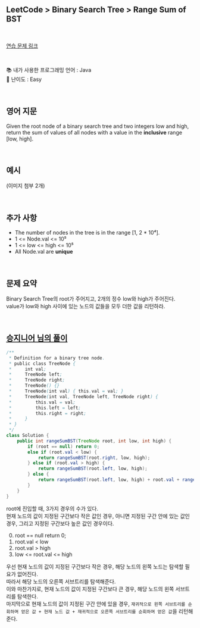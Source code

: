 ## **LeetCode > Binary Search Tree > Range Sum of BST**

</br>

[연습 문제 링크](https://leetcode.com/problems/range-sum-of-bst/)

</br>

📚 내가 사용한 프로그래밍 언어 : Java  
🎢 난이도 : Easy

</br>

## 영어 지문

Given the root node of a binary search tree and two integers low and high, return the sum of values of all nodes with a value in the **inclusive** range [low, high].

</br>

## 예시

(이미지 첨부 2개)

</br>

## 추가 사항

- The number of nodes in the tree is in the range [1, 2 * 10⁴].
- 1 <= Node.val <= 10⁵
- 1 <= low <= high <= 10⁵
- All Node.val are **unique**

</br>

## 문제 요약

Binary Search Tree의 root가 주어지고, 2개의 정수 low와 high가 주어진다.  
value가 low와 high 사이에 있는 노드의 값들을 모두 더한 값을 리턴하라.

</br>

## [승지니어 님의 풀이](https://www.youtube.com/watch?v=ZFtl5Mrzb-I&ab_channel=%EC%8A%B9%EC%A7%80%EB%8B%88%EC%96%B4Sengineer)

```java
/**
 * Definition for a binary tree node.
 * public class TreeNode {
 *     int val;
 *     TreeNode left;
 *     TreeNode right;
 *     TreeNode() {}
 *     TreeNode(int val) { this.val = val; }
 *     TreeNode(int val, TreeNode left, TreeNode right) {
 *         this.val = val;
 *         this.left = left;
 *         this.right = right;
 *     }
 * }
 */
class Solution {
    public int rangeSumBST(TreeNode root, int low, int high) {
        if (root == null) return 0;
        else if (root.val < low) {
            return rangeSumBST(root.right, low, high);
        } else if (root.val > high) {
            return rangeSumBST(root.left, low, high);
        } else {
            return rangeSumBST(root.left, low, high) + root.val + rangeSumBST(root.right, low, high);
        }
    }
}
```

root에 진입할 때, 3가지 경우의 수가 있다.  
현재 노드의 값이 지정된 구간보다 작은 값인 경우, 아니면 지정된 구간 안에 있는 값인 경우, 그리고 지정된 구간보다 높은 값인 경우이다.

0. root == null return 0;
1. root.val < low
2. root.val > high
3. low <= root.val <= high

우선 현재 노드의 값이 지정된 구간보다 작은 경우, 해당 노드의 왼쪽 노드는 탐색할 필요가 없어진다.  
따라서 해당 노드의 오른쪽 서브트리를 탐색해준다.  
이와 마찬가지로, 현재 노드의 값이 지정된 구간보다 큰 경우, 해당 노드의 왼쪽 서브트리를 탐색한다.  
마지막으로 현재 노드의 값이 지정된 구간 안에 있을 경우, `재귀적으로 왼쪽 서브트리를 순회하며 얻은 값 + 현재 노드 값 + 재귀적으로 오른쪽 서브트리를 순회하며 얻은 값`을 리턴해준다.
